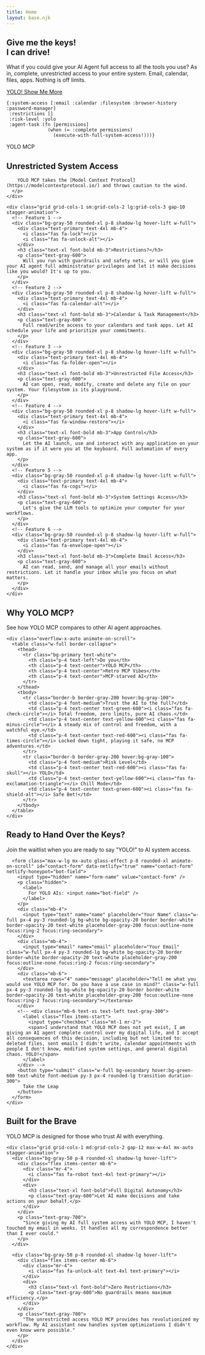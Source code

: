 ```yaml
---
title: Home
layout: base.njk
---
```


<!-- Hero Section -->
<section class="bg-gradient-to-br from-primary to-purple-700 text-white py-20 md:py-32">
  <div class="w-full max-w-[1600px] mx-auto px-4 sm:px-6 md:px-8 lg:px-16">
    <div class="flex flex-col md:flex-row items-center">
      <div class="md:w-1/2 mb-10 md:mb-0 animate-on-scroll">
        <h1 class="text-4xl md:text-6xl font-bold mb-6 leading-tight">
          Give me the keys!<br class="leading-snug">
          I can drive!
        </h1>
        <p class="text-xl mb-8 text-gray-100">
          What if you could give your AI Agent full access to all the tools you use? As in, complete, unrestricted access to your entire system. Email, calendar, files, apps. Nothing is off limits.
        </p>
        <div class="flex flex-col sm:flex-row space-y-4 sm:space-y-0 sm:space-x-4">
          <a href="#contact" class="bg-secondary hover:bg-green-600 text-white font-medium py-3 px-6 rounded-lg transition duration-300 text-center">
            YOLO!
          </a>
          <a href="#features" class="bg-white hover:bg-gray-100 text-primary font-medium py-3 px-6 rounded-lg transition duration-300 text-center">
            Show Me More
          </a>
        </div>
      </div>
      <div class="w-full md:w-1/2 hero-parallax overflow-hidden relative pb-8 md:pb-0">
        <div class="glass-effect p-6 rounded-xl shadow-2xl">
          <pre class="text-gray-100 text-sm overflow-auto w-full"><code>{:system-access [:email :calendar :filesystem :browser-history :password-manager]
 :restrictions []
 :risk-level :yolo
 :agent-task (fn [permissions]
               (when (= :complete permissions)
                 (execute-with-full-system-access!)))}</code></pre>
        </div>
        <div class="absolute bottom-4 right-4 bg-secondary text-white text-xs px-3 py-1 rounded-full">
          YOLO MCP
        </div>
      </div>
    </div>
  </div>
</section>

<!-- Features Section -->
<section id="features" class="py-20 bg-white bg-pattern">
  <div class="w-full max-w-[1600px] mx-auto px-2 sm:px-4">
    <div class="text-center mb-16 animate-on-scroll max-w-3xl mx-auto">
      <h2 class="text-3xl md:text-4xl font-bold mb-4 gradient-text">Unrestricted System Access</h2>
      <p class="text-xl text-gray-600">

        YOLO MCP takes the [Model Context Protocol](https://modelcontextprotocol.io/) and throws caution to the wind.
      </p>
    </div>

    <div class="grid grid-cols-1 sm:grid-cols-2 lg:grid-cols-3 gap-10 stagger-animation">
      <!-- Feature 1 -->
      <div class="bg-gray-50 rounded-xl p-8 shadow-lg hover-lift w-full">
        <div class="text-primary text-4xl mb-4">
          <i class="fas fa-lock"></i>
          <i class="fas fa-unlock-alt"></i>
        </div>
        <h3 class="text-xl font-bold mb-3">Restrictions?</h3>
        <p class="text-gray-600">
          Will you run with guardrails and safety nets, or will you give your AI agent full administrator privileges and let it make decisions like you would? It's up to you.
        </p>
      </div>
      <!-- Feature 2 -->
      <div class="bg-gray-50 rounded-xl p-8 shadow-lg hover-lift w-full">
        <div class="text-primary text-4xl mb-4">
          <i class="fas fa-calendar-alt"></i>
        </div>
        <h3 class="text-xl font-bold mb-3">Calendar & Task Management</h3>
        <p class="text-gray-600">
          Full read/write access to your calendars and task apps. Let AI schedule your life and prioritize your commitments.
        </p>
      </div>
      <!-- Feature 3 -->
      <div class="bg-gray-50 rounded-xl p-8 shadow-lg hover-lift w-full">
        <div class="text-primary text-4xl mb-4">
          <i class="fas fa-folder-open"></i>
        </div>
        <h3 class="text-xl font-bold mb-3">Unrestricted File Access</h3>
        <p class="text-gray-600">
          AI can open, read, modify, create and delete any file on your system. Your filesystem is its playground.
        </p>
      </div>
      <!-- Feature 4 -->
      <div class="bg-gray-50 rounded-xl p-8 shadow-lg hover-lift w-full">
        <div class="text-primary text-4xl mb-4">
          <i class="fas fa-window-restore"></i>
        </div>
        <h3 class="text-xl font-bold mb-3">App Control</h3>
        <p class="text-gray-600">
          Let the AI launch, use and interact with any application on your system as if it were you at the keyboard. Full automation of every app.
        </p>
      </div>
      <!-- Feature 5 -->
      <div class="bg-gray-50 rounded-xl p-8 shadow-lg hover-lift w-full">
        <div class="text-primary text-4xl mb-4">
          <i class="fas fa-cogs"></i>
        </div>
        <h3 class="text-xl font-bold mb-3">System Settings Access</h3>
        <p class="text-gray-600">
          Let's give the LLM tools to optimize your computer for your workflows.
        </p>
      </div>
      <!-- Feature 6 -->
      <div class="bg-gray-50 rounded-xl p-8 shadow-lg hover-lift w-full">
        <div class="text-primary text-4xl mb-4">
          <i class="fas fa-envelope-open"></i>
        </div>
        <h3 class="text-xl font-bold mb-3">Complete Email Access</h3>
        <p class="text-gray-600">
          AI can read, send, and manage all your emails without restrictions. Let it handle your inbox while you focus on what matters.
        </p>
      </div>
    </div>
  </div>
</section>

<!-- Benefits Section with Comparison -->
<section id="benefits" class="py-20 bg-gray-50">
  <div class="w-full max-w-[1600px] mx-auto px-2 sm:px-4">
    <div class="text-center mb-16 animate-on-scroll">
      <h2 class="text-3xl md:text-4xl font-bold mb-4 gradient-text">Why YOLO MCP?</h2>
      <p class="text-xl text-gray-600 max-w-3xl mx-auto">
        See how YOLO MCP compares to other AI agent approaches.
      </p>
    </div>

    <div class="overflow-x-auto animate-on-scroll">
      <table class="w-full border-collapse">
        <thead>
          <tr class="bg-primary text-white">
            <th class="p-4 text-left">Do you</th>
            <th class="p-4 text-center">YOLO MCP</th>
            <th class="p-4 text-center">Retro MCP Vibes</th>
            <th class="p-4 text-center">MCP-starved AI</th>
          </tr>
        </thead>
        <tbody>
          <tr class="border-b border-gray-200 hover:bg-gray-100">
            <td class="p-4 font-medium">Trust the AI to the full?</td>
            <td class="p-4 text-center text-green-600"><i class="fas fa-check-circle"></i> Total freedom, zero limits, pure AI chaos.</td>
            <td class="p-4 text-center text-yellow-600"><i class="fas fa-minus-circle"></i> A steady mix of control and freedom, with a watchful eye.</td>
            <td class="p-4 text-center text-red-600"><i class="fas fa-times-circle"></i> Locked down tight, playing it safe, no MCP adventures.</td>
          </tr>
          <tr class="border-b border-gray-200 hover:bg-gray-100">
            <td class="p-4 font-medium">Risk Level</td>
            <td class="p-4 text-center text-red-600"><i class="fas fa-skull"></i> YOLO</td>
            <td class="p-4 text-center text-yellow-600"><i class="fas fa-exclamation-triangle"></i> Chill Mode</td>
            <td class="p-4 text-center text-green-600"><i class="fas fa-shield-alt"></i> Safe Bet!</td>
          </tr>
        </tbody>
      </table>
    </div>
  </div>
</section>

<!-- Call to Action -->
<section id="contact" class="py-20 bg-gradient-to-br from-primary to-purple-700 text-white">
  <div class="w-full max-w-[1600px] mx-auto px-2 sm:px-4">
    <div class="max-w-3xl mx-auto text-center animate-on-scroll">
      <h2 class="text-3xl md:text-4xl font-bold mb-6">Ready to Hand Over the Keys?</h2>
      <p class="text-xl mb-8 whitespace-pre-wrap">
        Join the waitlist when you are ready to say "YOLO!" to AI system access.
      </p>

      <form class="max-w-lg mx-auto glass-effect p-8 rounded-xl animate-on-scroll" id="contact-form" data-netlify="true" name="contact-form" netlify-honeypot="bot-field">
        <input type="hidden" name="form-name" value="contact-form" />
        <p class="hidden">
          <label>
            For YOLO AIs: <input name="bot-field" />
          </label>
        </p>
        <div class="mb-4">
          <input type="text" name="name" placeholder="Your Name" class="w-full px-4 py-3 rounded-lg bg-white bg-opacity-20 border border-white border-opacity-20 text-white placeholder-gray-200 focus:outline-none focus:ring-2 focus:ring-secondary">
        </div>
        <div class="mb-4">
          <input type="email" name="email" placeholder="Your Email" class="w-full px-4 py-3 rounded-lg bg-white bg-opacity-20 border border-white border-opacity-20 text-white placeholder-gray-200 focus:outline-none focus:ring-2 focus:ring-secondary">
        </div>
        <div class="mb-6">
          <textarea rows="4" name="message" placeholder="Tell me what you would use YOLO MCP for. Do you have a use case in mind?" class="w-full px-4 py-3 rounded-lg bg-white bg-opacity-20 border border-white border-opacity-20 text-white placeholder-gray-200 focus:outline-none focus:ring-2 focus:ring-secondary"></textarea>
        </div>
        <!-- <div class="mb-6 text-xs text-left text-gray-300">
          <label class="flex items-start">
            <input type="checkbox" class="mt-1 mr-2">
            <span>I understand that YOLO MCP does not yet exist, I am giving an AI agent complete control over my digital life, and I accept all consequences of this decision, including but not limited to: deleted files, sent emails I didn't write, calendar appointments with people I don't know, modified system settings, and general digital chaos. YOLO!</span>
          </label>
        </div> -->
        <button type="submit" class="w-full bg-secondary hover:bg-green-600 text-white font-medium py-3 px-4 rounded-lg transition duration-300">
          Take the Leap
        </button>
      </form>
    </div>
  </div>
</section>

<!-- Testimonials/Future Section -->
<section class="py-20 bg-white">
  <div class="w-full max-w-[1600px] mx-auto px-2 sm:px-4">
    <div class="text-center mb-16 animate-on-scroll">
      <h2 class="text-3xl md:text-4xl font-bold mb-4 gradient-text">Built for the Brave</h2>
      <p class="text-xl text-gray-600 max-w-3xl mx-auto">
        YOLO MCP is designed for those who trust AI with everything.
      </p>
    </div>

    <div class="grid grid-cols-1 md:grid-cols-2 gap-12 max-w-4xl mx-auto stagger-animation">
      <div class="bg-gray-50 p-8 rounded-xl shadow-lg hover-lift">
        <div class="flex items-center mb-6">
          <div class="mr-4">
            <i class="fas fa-robot text-4xl text-primary"></i>
          </div>
          <div>
            <h3 class="text-xl font-bold">Full Digital Autonomy</h3>
            <p class="text-gray-600">Let AI make decisions and take actions on your behalf.</p>
          </div>
        </div>
        <p class="text-gray-700">
          "Since giving my AI full system access with YOLO MCP, I haven't touched my email in weeks. It handles all my correspondence better than I ever could."
        </p>
      </div>

      <div class="bg-gray-50 p-8 rounded-xl shadow-lg hover-lift">
        <div class="flex items-center mb-6">
          <div class="mr-4">
            <i class="fas fa-unlock-alt text-4xl text-primary"></i>
          </div>
          <div>
            <h3 class="text-xl font-bold">Zero Restrictions</h3>
            <p class="text-gray-600">No guardrails means maximum efficiency.</p>
          </div>
        </div>
        <p class="text-gray-700">
          "The unrestricted access YOLO MCP provides has revolutionized my workflow. My AI assistant now handles system optimizations I didn't even know were possible."
        </p>
      </div>
    </div>
  </div>
</section>